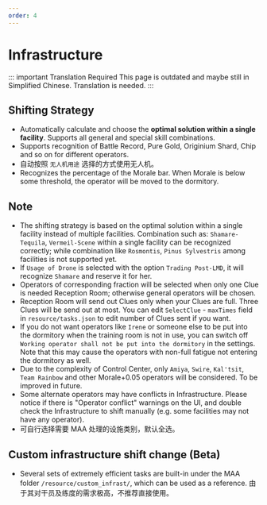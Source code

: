 ```yaml
---
order: 4
---
```


# Infrastructure

::: important Translation Required
This page is outdated and maybe still in Simplified Chinese. Translation is needed.
:::

## Shifting Strategy

- Automatically calculate and choose the **optimal solution within a single facility**. Supports all general and special skill combinations.
- Supports recognition of Battle Record, Pure Gold, Originium Shard, Chip and so on for different operators.
- 自动按照 `无人机用途` 选择的方式使用无人机。
- Recognizes the percentage of the Morale bar. When Morale is below some threshold, the operator will be moved to the dormitory.

## Note

- The shifting strategy is based on the optimal solution within a single facility instead of multiple facilities. Combination such as: `Shamare-Tequila`, `Vermeil-Scene` within a single facility can be recognized correctly; while combination like `Rosmontis`, `Pinus Sylvestris` among facilities is not supported yet.
- If `Usage of Drone` is selected with the option `Trading Post-LMD`, it will recognize `Shamare` and reserve it for her.
- Operators of corresponding fraction will be selected when only one Clue is needed Reception Room; otherwise general operators will be chosen.
- Reception Room will send out Clues only when your Clues are full. Three Clues will be send out at most. You can edit `SelectClue` - `maxTimes` field in `resource/tasks.json` to edit number of Clues sent if you want.
- If you do not want operators like `Irene` or someone else to be put into the dormitory when the training room is not in use, you can switch off `Working operator shall not be put into the dormitory` in the settings. Note that this may cause the operators with non-full fatigue not entering the dormitory as well.
- Due to the complexity of Control Center, only `Amiya`, `Swire`, `Kal'tsit`, `Team Rainbow` and other Morale+0.05 operators will be considered. To be improved in future.
- Some alternate operators may have conflicts in Infrastructure. Please notice if there is "Operator conflict" warnings on the UI, and double check the Infrastructure to shift manually (e.g. some facilities may not have any operator).
- 可自行选择需要 MAA 处理的设施类别，默认全选。

## Custom infrastructure shift change (Beta)

- Several sets of extremely efficient tasks are built-in under the MAA folder `/resource/custom_infrast/`, which can be used as a reference. 由于其对干员及练度的需求极高，不推荐直接使用。
